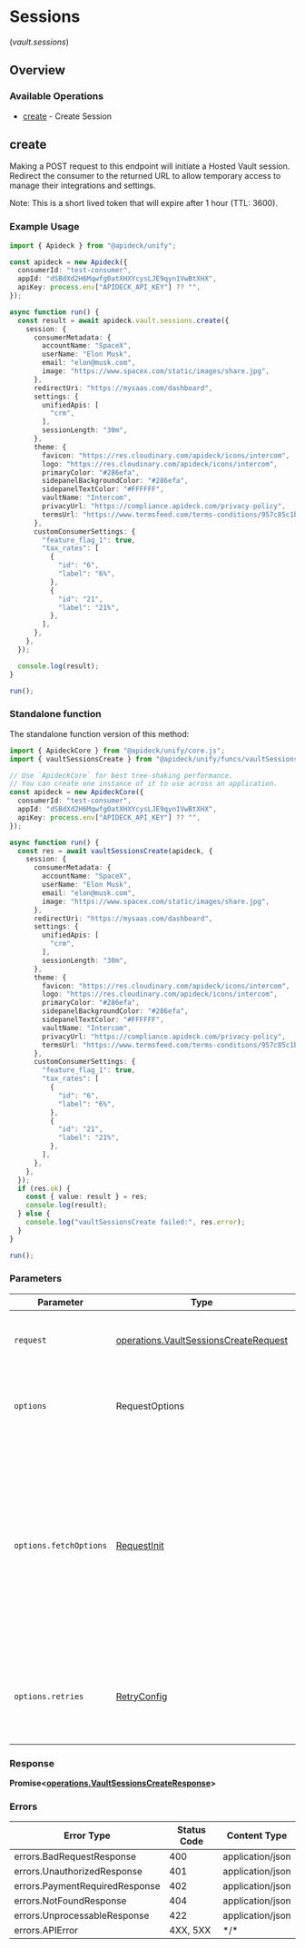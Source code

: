# Sessions
(*vault.sessions*)

## Overview

### Available Operations

* [create](#create) - Create Session

## create

Making a POST request to this endpoint will initiate a Hosted Vault session. Redirect the consumer to the returned
URL to allow temporary access to manage their integrations and settings.

Note: This is a short lived token that will expire after 1 hour (TTL: 3600).


### Example Usage

```typescript
import { Apideck } from "@apideck/unify";

const apideck = new Apideck({
  consumerId: "test-consumer",
  appId: "dSBdXd2H6Mqwfg0atXHXYcysLJE9qyn1VwBtXHX",
  apiKey: process.env["APIDECK_API_KEY"] ?? "",
});

async function run() {
  const result = await apideck.vault.sessions.create({
    session: {
      consumerMetadata: {
        accountName: "SpaceX",
        userName: "Elon Musk",
        email: "elon@musk.com",
        image: "https://www.spacex.com/static/images/share.jpg",
      },
      redirectUri: "https://mysaas.com/dashboard",
      settings: {
        unifiedApis: [
          "crm",
        ],
        sessionLength: "30m",
      },
      theme: {
        favicon: "https://res.cloudinary.com/apideck/icons/intercom",
        logo: "https://res.cloudinary.com/apideck/icons/intercom",
        primaryColor: "#286efa",
        sidepanelBackgroundColor: "#286efa",
        sidepanelTextColor: "#FFFFFF",
        vaultName: "Intercom",
        privacyUrl: "https://compliance.apideck.com/privacy-policy",
        termsUrl: "https://www.termsfeed.com/terms-conditions/957c85c1b089ae9e3219c83eff65377e",
      },
      customConsumerSettings: {
        "feature_flag_1": true,
        "tax_rates": [
          {
            "id": "6",
            "label": "6%",
          },
          {
            "id": "21",
            "label": "21%",
          },
        ],
      },
    },
  });

  console.log(result);
}

run();
```

### Standalone function

The standalone function version of this method:

```typescript
import { ApideckCore } from "@apideck/unify/core.js";
import { vaultSessionsCreate } from "@apideck/unify/funcs/vaultSessionsCreate.js";

// Use `ApideckCore` for best tree-shaking performance.
// You can create one instance of it to use across an application.
const apideck = new ApideckCore({
  consumerId: "test-consumer",
  appId: "dSBdXd2H6Mqwfg0atXHXYcysLJE9qyn1VwBtXHX",
  apiKey: process.env["APIDECK_API_KEY"] ?? "",
});

async function run() {
  const res = await vaultSessionsCreate(apideck, {
    session: {
      consumerMetadata: {
        accountName: "SpaceX",
        userName: "Elon Musk",
        email: "elon@musk.com",
        image: "https://www.spacex.com/static/images/share.jpg",
      },
      redirectUri: "https://mysaas.com/dashboard",
      settings: {
        unifiedApis: [
          "crm",
        ],
        sessionLength: "30m",
      },
      theme: {
        favicon: "https://res.cloudinary.com/apideck/icons/intercom",
        logo: "https://res.cloudinary.com/apideck/icons/intercom",
        primaryColor: "#286efa",
        sidepanelBackgroundColor: "#286efa",
        sidepanelTextColor: "#FFFFFF",
        vaultName: "Intercom",
        privacyUrl: "https://compliance.apideck.com/privacy-policy",
        termsUrl: "https://www.termsfeed.com/terms-conditions/957c85c1b089ae9e3219c83eff65377e",
      },
      customConsumerSettings: {
        "feature_flag_1": true,
        "tax_rates": [
          {
            "id": "6",
            "label": "6%",
          },
          {
            "id": "21",
            "label": "21%",
          },
        ],
      },
    },
  });
  if (res.ok) {
    const { value: result } = res;
    console.log(result);
  } else {
    console.log("vaultSessionsCreate failed:", res.error);
  }
}

run();
```

### Parameters

| Parameter                                                                                                                                                                      | Type                                                                                                                                                                           | Required                                                                                                                                                                       | Description                                                                                                                                                                    |
| ------------------------------------------------------------------------------------------------------------------------------------------------------------------------------ | ------------------------------------------------------------------------------------------------------------------------------------------------------------------------------ | ------------------------------------------------------------------------------------------------------------------------------------------------------------------------------ | ------------------------------------------------------------------------------------------------------------------------------------------------------------------------------ |
| `request`                                                                                                                                                                      | [operations.VaultSessionsCreateRequest](../../models/operations/vaultsessionscreaterequest.md)                                                                                 | :heavy_check_mark:                                                                                                                                                             | The request object to use for the request.                                                                                                                                     |
| `options`                                                                                                                                                                      | RequestOptions                                                                                                                                                                 | :heavy_minus_sign:                                                                                                                                                             | Used to set various options for making HTTP requests.                                                                                                                          |
| `options.fetchOptions`                                                                                                                                                         | [RequestInit](https://developer.mozilla.org/en-US/docs/Web/API/Request/Request#options)                                                                                        | :heavy_minus_sign:                                                                                                                                                             | Options that are passed to the underlying HTTP request. This can be used to inject extra headers for examples. All `Request` options, except `method` and `body`, are allowed. |
| `options.retries`                                                                                                                                                              | [RetryConfig](../../lib/utils/retryconfig.md)                                                                                                                                  | :heavy_minus_sign:                                                                                                                                                             | Enables retrying HTTP requests under certain failure conditions.                                                                                                               |

### Response

**Promise\<[operations.VaultSessionsCreateResponse](../../models/operations/vaultsessionscreateresponse.md)\>**

### Errors

| Error Type                     | Status Code                    | Content Type                   |
| ------------------------------ | ------------------------------ | ------------------------------ |
| errors.BadRequestResponse      | 400                            | application/json               |
| errors.UnauthorizedResponse    | 401                            | application/json               |
| errors.PaymentRequiredResponse | 402                            | application/json               |
| errors.NotFoundResponse        | 404                            | application/json               |
| errors.UnprocessableResponse   | 422                            | application/json               |
| errors.APIError                | 4XX, 5XX                       | \*/\*                          |